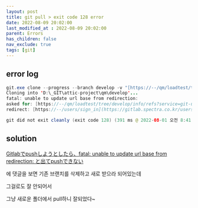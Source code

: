 ```yaml
---
layout: post
title: git pull > exit code 128 error
date: 2022-08-09 20:02:00
last_modified_at : 2022-08-09 20:02:00
parent: Errors
has_children: false
nav_exclude: true
tags: [git]
---
```


## error log

```java
git.exe clone --progress --branch develop -v "[https://--/qm/loadtest/tree/develop](https://--/qm/loadtest/tree/develop)" "D:\_GIT\attic-project\qm\develop"
Cloning into 'D:\_GIT\attic-project\qm\develop'...
fatal: unable to update url base from redirection:
asked for: [https://--/qm/loadtest/tree/develop/info/refs?service=git-upload-pack](https://--/qm/loadtest/tree/develop/info/refs?service=git-upload-pack)
redirect: [https://--/users/sign_in](https://gitlab.spectra.co.kr/users/sign_in)

git did not exit cleanly (exit code 128) (391 ms @ 2022-08-01 오전 8:41:19)
```

## solution

[Gitlabでpushしようとしたら、fatal: unable to update url base from redirection: と出てpushできない](https://teratail.com/questions/258703)

에 댓글을 보면 기존 브랜치를 삭제하고 새로 받으라 되어있는데

그걸로도 잘 안되어서

그냥 새로운 폴더에서 pull하니 잘되었다~